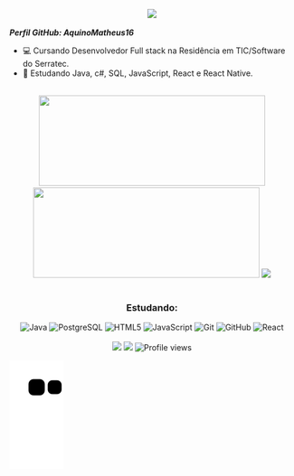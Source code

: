  
  <p align="center">
    <a href="https://git.io/typing-svg">
    <img src="https://readme-typing-svg.herokuapp.com/?font=Fira+Code&color=F70000&size=22&center=true&vCenter=true&width=500&height=70&lines=Full+Stack+Developer" />
    </a>
  </p>
  
***Perfil GitHub: AquinoMatheus16***
- 💻 Cursando Desenvolvedor Full stack na Residência em TIC/Software do Serratec.
- 🌱 Estudando Java, c#, SQL, JavaScript, React e React Native.

<br>

<div align="center">
  <img height="160em" width="400px" src="https://github-readme-stats.vercel.app/api?username=AquinoMatheus16&show_icons=true&include_all_commits=true&count_private=true&theme=transparent"/>
  <img height="160em" width="400px" src="https://github-readme-stats.vercel.app/api/top-langs/?username=AquinoMatheus16&layout=compact&langs_count=7&theme=transparent"/>
  <img height="160em" src="http://github-readme-streak-stats.herokuapp.com?user=AquinoMatheus16&theme=dark&background=00000000"/>
</div>

<br>

<div align="center">  
  <h3>Estudando:</h3>
  <img alt="Java" height="50" width="50" src="https://cdn.jsdelivr.net/gh/devicons/devicon/icons/java/java-plain-wordmark.svg">
  <img alt="PostgreSQL" height="50" width="50" src="https://cdn.jsdelivr.net/gh/devicons/devicon/icons/postgresql/postgresql-original-wordmark.svg" />
  <img alt="HTML5" height="50" width="50" src="https://cdn.jsdelivr.net/gh/devicons/devicon/icons/html5/html5-original-wordmark.svg" />
  <img alt="JavaScript" height="50" width="50" src="https://cdn.jsdelivr.net/gh/devicons/devicon/icons/javascript/javascript-plain.svg" />
  <img alt="Git" height="50" width="50" src="https://cdn.jsdelivr.net/gh/devicons/devicon/icons/git/git-original-wordmark.svg" />
  <img alt="GitHub" height="50" width="50" src="https://cdn.jsdelivr.net/gh/devicons/devicon/icons/github/github-original-wordmark.svg" />
  <img alt="React" height="50" width="50" src="https://cdn.jsdelivr.net/gh/devicons/devicon/icons/react/react-original-wordmark.svg" />
</div>

<br>

<div align="center">
  <a href = "mailto:matheus.aquino1.618@gmail.com"><img src="https://img.shields.io/badge/-Gmail-%23333?style=for-the-badge&logo=gmail&logoColor=white" target="_blank"></a>
  <a href="https://www.linkedin.com/in/*************" target="_blank"><img src="https://img.shields.io/badge/-LinkedIn-%230077B5?style=for-the-badge&logo=linkedin&logoColor=white" target="_blank"></a> 
  <img src="https://komarev.com/ghpvc/?username=AquinoMatheus16" alt="Profile views">
</div>
  
![snake gif](https://github.com/AquinoMatheus16/AquinoMatheus16/blob/output/github-contribution-grid-snake.svg)
